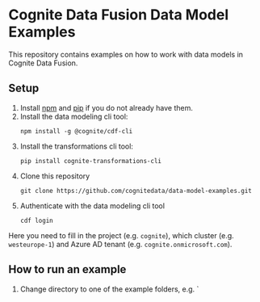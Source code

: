 # Cognite Data Fusion Data Model Examples
This repository contains examples on how to work with data models in Cognite Data Fusion.

## Setup
1. Install [npm](https://docs.npmjs.com/downloading-and-installing-node-js-and-npm) and [pip](https://packaging.python.org/en/latest/tutorials/installing-packages/) if you do not already have them.
2. Install the data modeling cli tool:
    ```
    npm install -g @cognite/cdf-cli
    ```
3. Install the transformations cli tool:
    ```
    pip install cognite-transformations-cli
    ```
4. Clone this repository
    ```
    git clone https://github.com/cognitedata/data-model-examples.git
    ```
5. Authenticate with the data modeling cli tool
    ```
    cdf login
    ```
Here you need to fill in the project (e.g. `cognite`), which cluster (e.g. `westeurope-1`) and Azure AD tenant (e.g. `cognite.onmicrosoft.com`).

## How to run an example
1. Change directory to one of the example folders, e.g. `